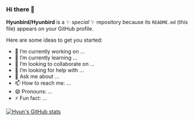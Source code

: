 ### Hi there 👋

**Hyunbird/Hyunbird** is a ✨ _special_ ✨ repository because its `README.md` (this file) appears on your GitHub profile.

Here are some ideas to get you started:

- 🔭 I’m currently working on ...
- 🌱 I’m currently learning ...
- 👯 I’m looking to collaborate on ...
- 🤔 I’m looking for help with ...
- 💬 Ask me about ...
- 📫 How to reach me: ...
- 😄 Pronouns: ...
- ⚡ Fun fact: ...

[![Hyun's GitHub stats](https://github-readme-stats.vercel.app/api?username=Hyunbird)](https://github.com/Hyunbird/github-readme-stats)
